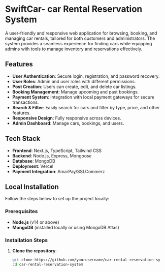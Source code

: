 # SwiftCar- car Rental Reservation System

A user-friendly and responsive web application for browsing, booking, and managing car rentals, tailored for both customers and administrators. The system provides a seamless experience for finding cars while equipping admins with tools to manage inventory and reservations effectively.

## Features

- **User Authentication**: Secure login, registration, and password recovery.
- **User Roles**: Admin and user roles with different permissions.
- **Post Creation**: Users can create, edit, and delete car listings.
- **Booking Management**: Manage upcoming and past bookings.
- **Payment System**: Integration with local payment gateways for secure transactions.
- **Search & Filter**: Easily search for cars and filter by type, price, and other features.
- **Responsive Design**: Fully responsive across devices.
- **Admin Dashboard**: Manage cars, bookings, and users.

## Tech Stack

- **Frontend**: Next.js, TypeScript, Tailwind CSS
- **Backend**: Node.js, Express, Mongoose
- **Database**: MongoDB
- **Deployment**: Vercel
- **Payment Integration**: AmarPay/SSLCommerz

## Local Installation

Follow the steps below to set up the project locally:

### Prerequisites

- **Node.js** (v14 or above)
- **MongoDB** (installed locally or using MongoDB Atlas)

### Installation Steps

1. **Clone the repository**:

   ```bash
   git clone https://github.com/yourusername/car-rental-reservation-system.git
   cd car-rental-reservation-system
